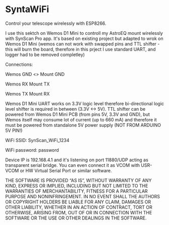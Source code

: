 # SyntaWiFi
Control your telescope wirelessly with ESP8266.


I use this sektch on Wemos D1 Mini to controll my AstroEQ mount wirelessly with SynScan Pro app. It's based on existing project but adapted to wrok on Wemos D1 Mini (wemos can not work with swapped pins and TTL shifter - this will burn the board, therefore in this prject I use standard UART, and logger had to be removed completley)


Connections:


Wemos GND <> Mount GND

Wemos RX <TTL Shifter> Mount TX
  
Wemos TX <TTL Shifter> Mount RX
  
  

Wemos D1 Mini UART works on 3.3V logic level therefore bi-directional logic level shifter is required in between (3.3V <-> 5V). TTL shifter can be powered from Wemos D1 Mini PCB (from pins 5V, 3.3V and GND), but Wemos itself may consume lot of current (up to 660 mA) and therefore it must be powered from standalone 5V power supply (NOT FROM ARDUINO 5V PIN!)
  

WiFi SSID: SynScan_WiFi_1234
  
WiFi password: password
  

Device IP is 192.168.4.1 and it's listening on port 11880/UDP acting as transparent serial bridge. You can even connect it as VCOM with USR-VCOM or HW Virtual Serial Port or similar software.
  

THE SOFTWARE IS PROVIDED “AS IS”, WITHOUT WARRANTY OF ANY KIND, EXPRESS OR IMPLIED, INCLUDING BUT NOT LIMITED TO THE WARRANTIES OF MERCHANTABILITY, FITNESS FOR A PARTICULAR PURPOSE AND NONINFRINGEMENT. IN NO EVENT SHALL THE AUTHORS OR COPYRIGHT HOLDERS BE LIABLE FOR ANY CLAIM, DAMAGES OR OTHER LIABILITY, WHETHER IN AN ACTION OF CONTRACT, TORT OR OTHERWISE, ARISING FROM, OUT OF OR IN CONNECTION WITH THE SOFTWARE OR THE USE OR OTHER DEALINGS IN THE SOFTWARE.
